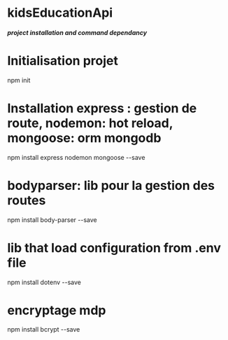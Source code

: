 # kidsEducationApi

##### project installation and command dependancy

# Initialisation projet
npm init

# Installation express : gestion de route, nodemon: hot reload, mongoose: orm mongodb
npm install express nodemon mongoose --save

# bodyparser: lib pour la gestion des routes
npm install body-parser --save

# lib that load configuration from .env file
npm install dotenv --save

# encryptage mdp
npm install bcrypt --save